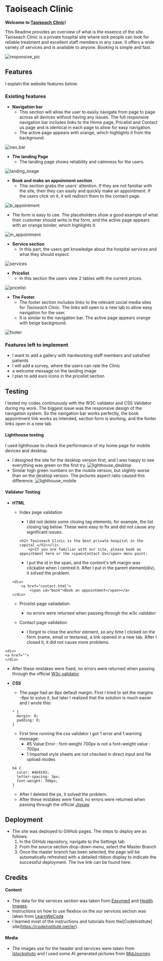 # Taoiseach Clinic
  

**Welcome to [Taoiseach Clinic](https://8000-luinen-123-hyc0nio3mvx.ws-eu64.gitpod.io/)!**
  

This Readme provides an overview of what is the essence of the site. Taoiseach Clinic is a private hospital site where sick people can look for reliable treatment and excellent staff members in any case. It offers a wide variety of services and is available to anyone. Booking is simple and fast. 

![responsive_pic](assets/images/responsive_pic.png)
  

## Features

I explain the website features below.

### **Existing features**
  

- **Navigation bar**
  - This section will allow the user to easily navigate from page to page across all devices without having any issues. The full responsive navigation bar includes links to the Home page, Pricelist and Contact us page and is identical in each page to allow for easy navigation. 
  - The active page appears with orange, which highlights it from the background. 

![nav_bar](assets/images/nav_bar.png)

- **The landing Page**
  - The landing page shows reliability and calmness for the users. 

![landing_image](assets/images/landing_image.png)

- **Book and make an appoinment section**
  - This section grabs the users' attention. If they are not familiar with the site, then they can easily and quickly make an appointment. If the users click on it, it will redirect them to the contact page.
  
![b_appointment](assets/images/b_appointment.png)

  - The form is easy to use. The placeholders show a good example of what their customer should write in the form, and the active page appears with an orange border, which highlights it.

![m_appointment](assets/images/m_appointment.png)

- **Service section**
  - In this part, the users get knowledge about the hospital services and what they should expect. 

![services](assets/images/services.png)

- **Pricelist**
  - In this section the users view 2 tables with the current prices.

![pricelist](assets/images/pricelist.png)

- **The Footer**
  - The footer section includes links to the relevant social media sites for *Taoiseach Clinic*. The links will open to a new tab to allow easy navigation for the user.
  - It is similar to the navigation bar. The active page appears orange with beige background.  

![footer](assets/images/footer.png)

### **Features left to implement**
- I want to add a gallery with hardworking staff members and satisfied patients 
- I will add a survey, where the users can rate the Clinic
- a welcome message on the landing image
- I plan to add euro icons in the pricelist section
  


## Testing

I tested my codes continuously with the W3C validator and CSS Validator during my work. The biggest issue was the responsive design of the navigation system. So the navigation bar works perfectly, the book appointment link works as intended, section form is working, and the footer links open in a new tab. 

#### Lighthouse testing

I used lighthouse to check the performance of my home page for mobile devices and desktop.
- I designed the site for the desktop version first, and I was happy to see everything was green on the first try.
![lighthouse_desktop](assets/images/lighthouse_desktop.png)
- Similar high green numbers on the mobile version, but slightly worse than on the desktop version. The pictures aspect ratio caused this difference. 
 ![lighthouse_mobile](assets/images/lighthouse_mobile.png)

#### Validator Testing

- **HTML**
  - Index page validation
    - I did not delete some closing tag elements, for example, the list closing tag below. These were easy to fix and did not cause any significant issues.

    ```
    <h2> Taoiseach Clinic is the best private hospital in the capital.</h2></li>
        <p>If you are familiar with our site, please book an appointment here or the <span>Contact Us</span> menu point:
    ```

    - I put the id in the span, and the content's left margin was clickable when I centred it. After I put in the parent element(div), it solved the problem.  

  ```
  <div>
      <a href="contact.html">
          <span id="book">Book an appointment</span></a>
  </div>
  ```

  - Pricelist page valiadation
    - no errors were returned when passing through the w3c validator

  - Contact page validation
    - I forgot to close the anchor element, so any time I clicked on the form (name, email or textarea), a link opened in a new tab. After I closed it, it did not cause more problems.

```
<div>
<a href="">
</div>
```
- After these mistakes were fixed, no errors were returned when passing through the official [W3c validator](https://validator.w3.org/)

- **CSS**
  - The page had an 8px default margin. First I tried to set the margins -8px to solve it, but later I realized that the solution is much easier and I wrote this:
  ```
  * {
    margin: 0;
    padding: 0;
  }
  ```
  - First time running the css validator I got 1 error and 1 warning message: 
    - 85 Value Error : font-weight 700px is not a font-weight value : 700px
    - 1 Imported style sheets are not checked in direct input and file upload modes 
  ``` 
  h4 {
    color: #4b9193;
    letter-spacing: 3px;
    font-weight: 700px;
  }
  ```
    - After I deleted the px, it solved the problem.
  - After these mistakes were fixed, no errors were returned when passing through the official [Jigsaw](https://jigsaw.w3.org/css-validator/)

## Deployment  
- The site was deployed to GitHub pages. The steps to deploy are as follows: 
  1. In the GitHub repository, navigate to the Settings tab
  2. From the source section drop-down menu, select the Master Branch
  3. Once the master branch has been selected, the page will be automatically refreshed with a detailed ribbon display to indicate the successful deployment.
The live link can be found here: 


## Credits

#### Content

- The data for the services section was taken from [Easymed](https://www.easymed.health/general-consultation) and [Health Images](https://www.healthimages.com/what-is-diagnostic-imaging/).
- Instructions on how to use flexbox on the our services section was taken from [LearnWeCode](https://www.youtube.com/user/LearnWebCode)
- I learned most of the instructions and tutorials from the[CodeInstitute] site(https://codeinstitute.net/ie/).

#### Media 

- The images use for the header and services were taken from [Istockphoto](https://www.istockphoto.com/photos-free?utm_medium=cpc&utm_source=GOOGLE&utm_campaign=IE_Tail_EN_DSA&utm_content=Free_DSA&utm_term=DYNAMIC+SEARCH+ADS&ds_rl=1261606&ds_rl=1265190&ds_rl=1265190&gclid=Cj0KCQjw7KqZBhCBARIsAI-fTKIp5InQ3oDn-zLVzejPNf0r3iu8VILmYPpd-davF8CMQq8AxYaF6NEaAhJYEALw_wcB&gclsrc=aw.ds) and I used some AI generated pictures from [MidJourney](https://www.midjourney.com/home/). 

